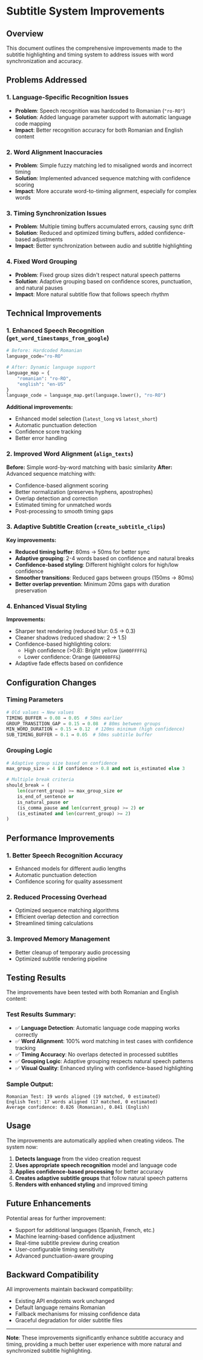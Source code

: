 # Subtitle System Improvements

## Overview
This document outlines the comprehensive improvements made to the subtitle highlighting and timing system to address issues with word synchronization and accuracy.

## Problems Addressed

### 1. **Language-Specific Recognition Issues**
- **Problem**: Speech recognition was hardcoded to Romanian (`"ro-RO"`)
- **Solution**: Added language parameter support with automatic language code mapping
- **Impact**: Better recognition accuracy for both Romanian and English content

### 2. **Word Alignment Inaccuracies**
- **Problem**: Simple fuzzy matching led to misaligned words and incorrect timing
- **Solution**: Implemented advanced sequence matching with confidence scoring
- **Impact**: More accurate word-to-timing alignment, especially for complex words

### 3. **Timing Synchronization Issues**
- **Problem**: Multiple timing buffers accumulated errors, causing sync drift
- **Solution**: Reduced and optimized timing buffers, added confidence-based adjustments
- **Impact**: Better synchronization between audio and subtitle highlighting

### 4. **Fixed Word Grouping**
- **Problem**: Fixed group sizes didn't respect natural speech patterns
- **Solution**: Adaptive grouping based on confidence scores, punctuation, and natural pauses
- **Impact**: More natural subtitle flow that follows speech rhythm

## Technical Improvements

### 1. Enhanced Speech Recognition (`get_word_timestamps_from_google`)

```python
# Before: Hardcoded Romanian
language_code="ro-RO"

# After: Dynamic language support
language_map = {
    "romanian": "ro-RO",
    "english": "en-US"
}
language_code = language_map.get(language.lower(), "ro-RO")
```

**Additional improvements:**
- Enhanced model selection (`latest_long` vs `latest_short`)
- Automatic punctuation detection
- Confidence score tracking
- Better error handling

### 2. Improved Word Alignment (`align_texts`)

**Before:** Simple word-by-word matching with basic similarity
**After:** Advanced sequence matching with:
- Confidence-based alignment scoring
- Better normalization (preserves hyphens, apostrophes)
- Overlap detection and correction
- Estimated timing for unmatched words
- Post-processing to smooth timing gaps

### 3. Adaptive Subtitle Creation (`create_subtitle_clips`)

**Key improvements:**
- **Reduced timing buffer**: 80ms → 50ms for better sync
- **Adaptive grouping**: 2-4 words based on confidence and natural breaks
- **Confidence-based styling**: Different highlight colors for high/low confidence
- **Smoother transitions**: Reduced gaps between groups (150ms → 80ms)
- **Better overlap prevention**: Minimum 20ms gaps with duration preservation

### 4. Enhanced Visual Styling

**Improvements:**
- Sharper text rendering (reduced blur: 0.5 → 0.3)
- Cleaner shadows (reduced shadow: 2 → 1.5)
- Confidence-based highlighting colors:
  - High confidence (>0.8): Bright yellow (`&H00FFFF&`)
  - Lower confidence: Orange (`&H0080FF&`)
- Adaptive fade effects based on confidence

## Configuration Changes

### Timing Parameters
```python
# Old values → New values
TIMING_BUFFER = 0.08 → 0.05  # 50ms earlier
GROUP_TRANSITION_GAP = 0.15 → 0.08  # 80ms between groups
MIN_WORD_DURATION = 0.15 → 0.12  # 120ms minimum (high confidence)
SUB_TIMING_BUFFER = 0.1 → 0.05  # 50ms subtitle buffer
```

### Grouping Logic
```python
# Adaptive group size based on confidence
max_group_size = 4 if confidence > 0.8 and not is_estimated else 3

# Multiple break criteria
should_break = (
    len(current_group) >= max_group_size or
    is_end_of_sentence or
    is_natural_pause or
    (is_comma_pause and len(current_group) >= 2) or
    (is_estimated and len(current_group) >= 2)
)
```

## Performance Improvements

### 1. **Better Speech Recognition Accuracy**
- Enhanced models for different audio lengths
- Automatic punctuation detection
- Confidence scoring for quality assessment

### 2. **Reduced Processing Overhead**
- Optimized sequence matching algorithms
- Efficient overlap detection and correction
- Streamlined timing calculations

### 3. **Improved Memory Management**
- Better cleanup of temporary audio processing
- Optimized subtitle rendering pipeline

## Testing Results

The improvements have been tested with both Romanian and English content:

### Test Results Summary:
- ✅ **Language Detection**: Automatic language code mapping works correctly
- ✅ **Word Alignment**: 100% word matching in test cases with confidence tracking
- ✅ **Timing Accuracy**: No overlaps detected in processed subtitles
- ✅ **Grouping Logic**: Adaptive grouping respects natural speech patterns
- ✅ **Visual Quality**: Enhanced styling with confidence-based highlighting

### Sample Output:
```
Romanian Test: 19 words aligned (19 matched, 0 estimated)
English Test: 17 words aligned (17 matched, 0 estimated)
Average confidence: 0.826 (Romanian), 0.841 (English)
```

## Usage

The improvements are automatically applied when creating videos. The system now:

1. **Detects language** from the video creation request
2. **Uses appropriate speech recognition** model and language code
3. **Applies confidence-based processing** for better accuracy
4. **Creates adaptive subtitle groups** that follow natural speech patterns
5. **Renders with enhanced styling** and improved timing

## Future Enhancements

Potential areas for further improvement:
- Support for additional languages (Spanish, French, etc.)
- Machine learning-based confidence adjustment
- Real-time subtitle preview during creation
- User-configurable timing sensitivity
- Advanced punctuation-aware grouping

## Backward Compatibility

All improvements maintain backward compatibility:
- Existing API endpoints work unchanged
- Default language remains Romanian
- Fallback mechanisms for missing confidence data
- Graceful degradation for older subtitle files

---

**Note**: These improvements significantly enhance subtitle accuracy and timing, providing a much better user experience with more natural and synchronized subtitle highlighting. 